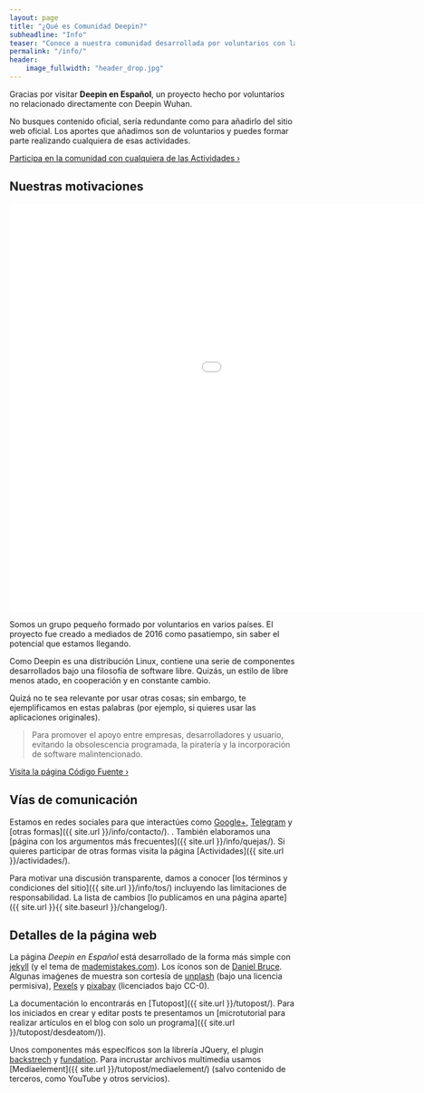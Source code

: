 ```yaml
---
layout: page
title: "¿Qué es Comunidad Deepin?"
subheadline: "Info"
teaser: "Conoce a nuestra comunidad desarrollada por voluntarios con la intención de interaccionar al sistema operativo y proyectos relacionados a Linux."
permalink: "/info/"
header:
    image_fullwidth: "header_drop.jpg"
---
```


Gracias por visitar **Deepin en Español**, un proyecto hecho por voluntarios no relacionado directamente con Deepin Wuhan.

No busques contenido oficial, sería redundante como para añadirlo del sitio web oficial. Los aportes que añadimos son de voluntarios y puedes formar parte realizando cualquiera de esas actividades.

<a class="radius button small" href="{{ site.url }}{{ site.baseurl }}/actividades/">Participa en la comunidad con cualquiera de las Actividades ›</a>

## Nuestras motivaciones
<div class="flex-video">
        <iframe width="1280" height="720" src="//www.youtube.com/embed/dBAqsfE512g" frameborder="0" allowfullscreen></iframe>
</div>

Somos un grupo pequeño formado por voluntarios en varios países. El proyecto fue creado a mediados de 2016 como pasatiempo, sin saber el potencial que estamos llegando.

Como Deepin es una distribución Linux, contiene una serie de componentes desarrollados bajo una filosofía de software libre. Quizás, un estilo de libre menos atado, en cooperación y en constante cambio.

Quizá no te sea relevante por usar otras cosas; sin embargo, te ejemplificamos en estas palabras (por ejemplo, si quieres usar las aplicaciones originales).

>Para promover el apoyo entre empresas, desarrolladores y usuario, evitando la obsolescencia programada, la piratería y la incorporación de software malintencionado.

<a class="radius button small" href="{{ site.url }}{{ site.baseurl }}/source/">Visita la página Código Fuente ›</a>

## Vías de comunicación
Estamos en redes sociales para que interactúes como [Google+](https://plus.google.com/communities/115544729561220868525), [Telegram](http://telegram.me/deepinenespanol) y [otras formas]({{ site.url }}/info/contacto/). . También elaboramos una [página con los argumentos más frecuentes]({{ site.url }}/info/quejas/). Si quieres participar de otras formas visita la página [Actividades]({{ site.url }}/actividades/).

Para motivar una discusión transparente, damos a conocer [los términos y condiciones del sitio]({{ site.url }}/info/tos/) incluyendo las limitaciones de responsabilidad. La lista de cambios [lo publicamos en una página aparte]({{ site.url }}{{ site.baseurl }}/changelog/).

## Detalles de la página web
La página *Deepin en Español* está desarrollado de la forma más simple con [jekyll](http://jekyll.org/) (y el tema de [mademistakes.com](http://mademistakes.com/work/jekyll-themes/)). Los íconos son de [Daniel Bruce](http://entypo.com/). Algunas imaǵenes de muestra son cortesía de [unplash](http://unsplash.com/) (bajo una licencia permisiva), [Pexels](https://www.pexels.com/) y [pixabay](http://pixabay.com) (licenciados bajo CC-0).

La documentación lo encontrarás en [Tutopost]({{ site.url }}/tutopost/). Para los iniciados en crear y editar posts te presentamos un [microtutorial para realizar artículos en el blog con solo un programa]({{ site.url }}/tutopost/desdeatom/)).

Unos componentes más específicos son la librería JQuery, el plugin [backstrech](http://srobbin.com/jquery-plugins/backstretch/) y [fundation](http://foundation.zurb.com/). Para incrustar archivos multimedia usamos [Mediaelement]({{ site.url }}/tutopost/mediaelement/) (salvo contenido de terceros, como YouTube y otros servicios).
